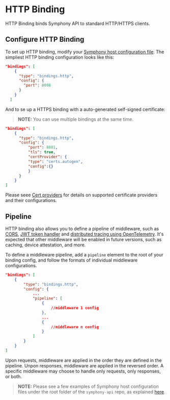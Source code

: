 # HTTP Binding
HTTP Binding binds Symphony API to standard HTTP/HTTPS clients.

## Configure HTTP Binding
To set up HTTP binding, modify your [Symphony host configuration file](../hosts/overview.md). The simpliest HTTP binding configuration looks like this:
```json
"bindings": [
    {
      "type": "bindings.http",
      "config": {
        "port": 8098
      }
    }
  ]
```
And to se up a HTTPS binding with a auto-generated self-signed certificate:

> **NOTE:** You can use multiple bindings at the same time.
```json
"bindings": [
    {
      "type": "bindings.http",
      "config": {
          "port": 8081,
          "tls": true,
          "certProvider": {
          "type": "certs.autogen",
          "config":{}
          }
      }
    }
]
```
Please seee [Cert providers](../providers/cert_providers.md) for details on supported certificate providers and their configurations.

## Pipeline
HTTP binding also allows you to define a pipeline of middleware, such as [CORS](./cors.md), [JWT token handler](./jwt-handler.md) and [distributed tracing using OpenTelemetry](./tracing.md). It's expected that other middleware will be enabled in future versions, such as caching, device attestation, and more.

To define a middleware pipeline, add a ```pipeline``` element to the root of your binding config, and follow the formats of individual middleware configurations.
```json
"bindings": [
    {
        "type": "bindings.http",
        "config": {
            ...
            "pipeline": [
                {
                    //middleware 1 config
                },
                ...
                {
                    //middleware n config
                }
            ]
        }
    }
]
```

Upon requests, middleware are applied in the order they are defined in the pipeline. Unpon responses, middleware are applied in the reversed order. A specific middleware may choose to handle only requests, only responses, or both.

> **NOTE:** Please see a few examples of Symphony host configuration files under the root folder of the ```symphony-api``` repo, as explained [here](../hosts/overview.md).